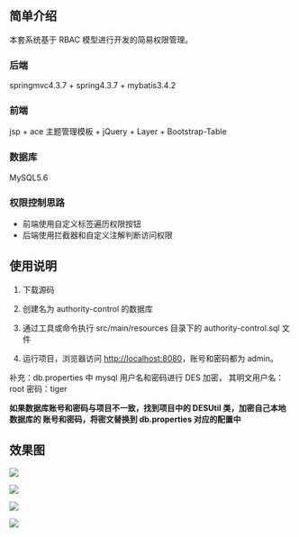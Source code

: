 ## 简单介绍

本套系统基于 RBAC 模型进行开发的简易权限管理。

### 后端
springmvc4.3.7 + spring4.3.7 + mybatis3.4.2

### 前端

jsp + ace 主题管理模板 + jQuery + Layer + Bootstrap-Table

### 数据库

MySQL5.6

### 权限控制思路

* 前端使用自定义标签遍历权限按钮
* 后端使用拦截器和自定义注解判断访问权限

## 使用说明

1) 下载源码

2) 创建名为 authority-control 的数据库

3) 通过工具或命令执行 src/main/resources 目录下的 authority-control.sql 文件

4) 运行项目，浏览器访问 <http://localhost:8080>，账号和密码都为 admin。　

补充：db.properties 中 mysql 用户名和密码进行 DES 加密， 其明文用户名：root 密码：tiger

**如果数据库账号和密码与项目不一致，找到项目中的 DESUtil 类，加密自己本地数据库的 账号和密码，将密文替换到 db.properties 对应的配置中**

## 效果图

![](http://images.extlight.com/authority-control-01.jpg)

![](http://images.extlight.com/authority-control-02.jpg)

![](http://images.extlight.com/authority-control-03.jpg)

![](http://images.extlight.com/authority-control-04.jpg)
